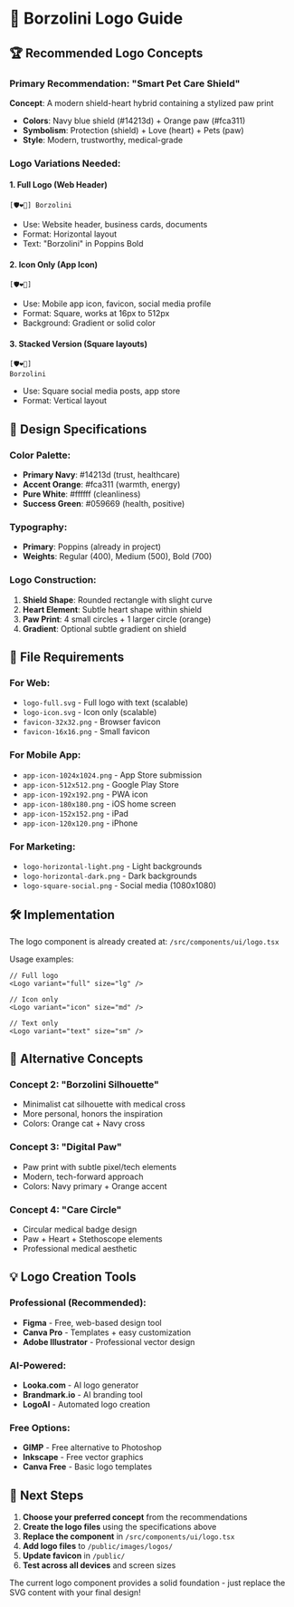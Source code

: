 # 🎨 Borzolini Logo Guide

## 🏆 **Recommended Logo Concepts**

### **Primary Recommendation: "Smart Pet Care Shield"**

**Concept**: A modern shield-heart hybrid containing a stylized paw print

- **Colors**: Navy blue shield (#14213d) + Orange paw (#fca311)
- **Symbolism**: Protection (shield) + Love (heart) + Pets (paw)
- **Style**: Modern, trustworthy, medical-grade

### **Logo Variations Needed:**

#### 1. **Full Logo** (Web Header)

```
[🛡️❤️🐾] Borzolini
```

- Use: Website header, business cards, documents
- Format: Horizontal layout
- Text: "Borzolini" in Poppins Bold

#### 2. **Icon Only** (App Icon)

```
[🛡️❤️🐾]
```

- Use: Mobile app icon, favicon, social media profile
- Format: Square, works at 16px to 512px
- Background: Gradient or solid color

#### 3. **Stacked Version** (Square layouts)

```
[🛡️❤️🐾]
Borzolini
```

- Use: Square social media posts, app store
- Format: Vertical layout

## 🎨 **Design Specifications**

### **Color Palette:**

- **Primary Navy**: #14213d (trust, healthcare)
- **Accent Orange**: #fca311 (warmth, energy)
- **Pure White**: #ffffff (cleanliness)
- **Success Green**: #059669 (health, positive)

### **Typography:**

- **Primary**: Poppins (already in project)
- **Weights**: Regular (400), Medium (500), Bold (700)

### **Logo Construction:**

1. **Shield Shape**: Rounded rectangle with slight curve
2. **Heart Element**: Subtle heart shape within shield
3. **Paw Print**: 4 small circles + 1 larger circle (orange)
4. **Gradient**: Optional subtle gradient on shield

## 📱 **File Requirements**

### **For Web:**

- `logo-full.svg` - Full logo with text (scalable)
- `logo-icon.svg` - Icon only (scalable)
- `favicon-32x32.png` - Browser favicon
- `favicon-16x16.png` - Small favicon

### **For Mobile App:**

- `app-icon-1024x1024.png` - App Store submission
- `app-icon-512x512.png` - Google Play Store
- `app-icon-192x192.png` - PWA icon
- `app-icon-180x180.png` - iOS home screen
- `app-icon-152x152.png` - iPad
- `app-icon-120x120.png` - iPhone

### **For Marketing:**

- `logo-horizontal-light.png` - Light backgrounds
- `logo-horizontal-dark.png` - Dark backgrounds
- `logo-square-social.png` - Social media (1080x1080)

## 🛠️ **Implementation**

The logo component is already created at:
`/src/components/ui/logo.tsx`

Usage examples:

```tsx
// Full logo
<Logo variant="full" size="lg" />

// Icon only
<Logo variant="icon" size="md" />

// Text only
<Logo variant="text" size="sm" />
```

## 🎯 **Alternative Concepts**

### **Concept 2: "Borzolini Silhouette"**

- Minimalist cat silhouette with medical cross
- More personal, honors the inspiration
- Colors: Orange cat + Navy cross

### **Concept 3: "Digital Paw"**

- Paw print with subtle pixel/tech elements
- Modern, tech-forward approach
- Colors: Navy primary + Orange accent

### **Concept 4: "Care Circle"**

- Circular medical badge design
- Paw + Heart + Stethoscope elements
- Professional medical aesthetic

## 💡 **Logo Creation Tools**

### **Professional (Recommended):**

- **Figma** - Free, web-based design tool
- **Canva Pro** - Templates + easy customization
- **Adobe Illustrator** - Professional vector design

### **AI-Powered:**

- **Looka.com** - AI logo generator
- **Brandmark.io** - AI branding tool
- **LogoAI** - Automated logo creation

### **Free Options:**

- **GIMP** - Free alternative to Photoshop
- **Inkscape** - Free vector graphics
- **Canva Free** - Basic logo templates

## 🚀 **Next Steps**

1. **Choose your preferred concept** from the recommendations
2. **Create the logo files** using the specifications above
3. **Replace the component** in `/src/components/ui/logo.tsx`
4. **Add logo files** to `/public/images/logos/`
5. **Update favicon** in `/public/`
6. **Test across all devices** and screen sizes

The current logo component provides a solid foundation - just replace the SVG content with your final design!

